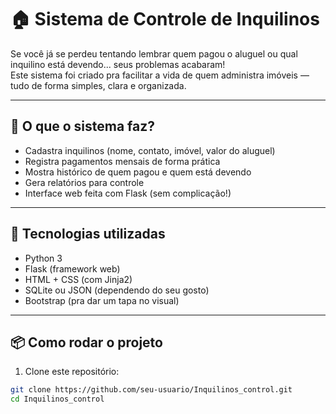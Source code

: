 # 🏠 Sistema de Controle de Inquilinos

Se você já se perdeu tentando lembrar quem pagou o aluguel ou qual inquilino está devendo... seus problemas acabaram!  
Este sistema foi criado pra facilitar a vida de quem administra imóveis — tudo de forma simples, clara e organizada.

---

## 🚀 O que o sistema faz?

- Cadastra inquilinos (nome, contato, imóvel, valor do aluguel)
- Registra pagamentos mensais de forma prática
- Mostra histórico de quem pagou e quem está devendo
- Gera relatórios para controle
- Interface web feita com Flask (sem complicação!)

---

## 🧰 Tecnologias utilizadas

- Python 3
- Flask (framework web)
- HTML + CSS (com Jinja2)
- SQLite ou JSON (dependendo do seu gosto)
- Bootstrap (pra dar um tapa no visual)

---

## 📦 Como rodar o projeto

1. Clone este repositório:
```bash
git clone https://github.com/seu-usuario/Inquilinos_control.git
cd Inquilinos_control
